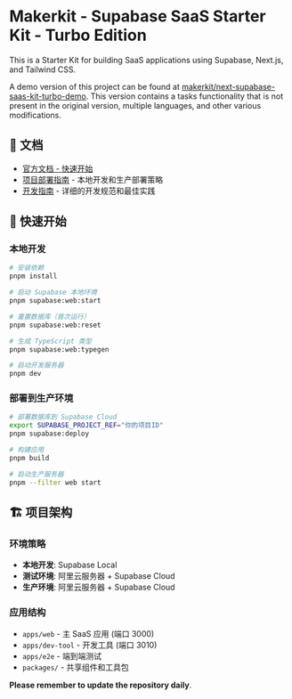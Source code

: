 # Makerkit - Supabase SaaS Starter Kit - Turbo Edition

This is a Starter Kit for building SaaS applications using Supabase, Next.js, and Tailwind CSS.

A demo version of this project can be found at [makerkit/next-supabase-saas-kit-turbo-demo](https://github.com/makerkit/next-supabase-saas-kit-turbo-demo). This version contains a tasks functionality that is not present in the original version, multiple languages, and other various modifications.

## 📖 文档

- [官方文档 - 快速开始](https://makerkit.dev/docs/next-supabase-turbo/introduction)
- [项目部署指南](./dev-note/deployment-guide.md) - 本地开发和生产部署策略
- [开发指南](./CLAUDE.md) - 详细的开发规范和最佳实践

## 🚀 快速开始

### 本地开发
```bash
# 安装依赖
pnpm install

# 启动 Supabase 本地环境
pnpm supabase:web:start

# 重置数据库（首次运行）
pnpm supabase:web:reset

# 生成 TypeScript 类型
pnpm supabase:web:typegen

# 启动开发服务器
pnpm dev
```

### 部署到生产环境
```bash
# 部署数据库到 Supabase Cloud
export SUPABASE_PROJECT_REF="你的项目ID"
pnpm supabase:deploy

# 构建应用
pnpm build

# 启动生产服务器
pnpm --filter web start
```

## 🏗 项目架构

### 环境策略
- **本地开发**: Supabase Local
- **测试环境**: 阿里云服务器 + Supabase Cloud
- **生产环境**: 阿里云服务器 + Supabase Cloud

### 应用结构
- `apps/web` - 主 SaaS 应用 (端口 3000)
- `apps/dev-tool` - 开发工具 (端口 3010)
- `apps/e2e` - 端到端测试
- `packages/` - 共享组件和工具包

**Please remember to update the repository daily**.